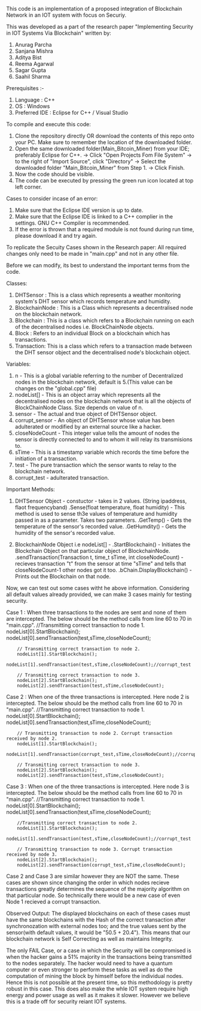 This code is an implementation of a proposed integration of Blockchain Network in an IOT system with focus on Securiy. 

This was developed as a part of the research paper "Implementing Security in IOT Systems Via Blockchain" written by:
1. Anurag Parcha
2. Sanjana Mishra
3. Aditya Bist
4. Reema Agarwal
5. Sagar Gupta
6. Saahil Sharma

Prerequisites :-
1. Language : C++
2. OS : Windows
3. Preferred IDE : Eclipse for C++ / Visual Studio

To compile and execute this code:
1. Clone the repository directly OR download the contents of this repo onto your PC. Make sure to remember the location of the downloaded folder.
2. Open the same downloaded folder(Main_Bitcoin_Miner) from your IDE; preferably Eclipse for C++.
  -> Click "Open Projects Fom File System" 
  -> to the right of "Import Source", click "Directory" 
  -> Select the downloaded folder "Main_Bitcoin_Miner" from Step 1.
  -> Click Finish.
3. Now the code should be visible.
4. The code can be executed by pressing the green run icon located at top left corner.

Cases to consider incase of an error:
1. Make sure that the Eclipse IDE version is up to date.
2. Make sure that the Eclipse IDE is linked to a C++ complier in the settings. GNU C++ Compiler is recommended. 
3. If the error is thrown that a required module is not found during run time, please download it and try again.

To replicate the Secuity Cases shown in the Research paper:
All required changes only need to be made in "main.cpp" and not in any other file.

Before we can modify, its best to understand the important terms from the code.

Classes: 
1. DHTSensor : This is a class which represents a weather monitoring system's DHT sensor which records temperature and humidity.
2. BlockchainNode : This is a Class which represents a decentralised node on the blockchain network.
3. Blockchain : This is a class which refers to a Blockchain running on each of the decentralised nodes i.e. BlockChainNode objects.
4. Block : Refers to an individual Block on a blockchain which has transactions.
5. Transaction: This is a class which refers to a transaction made between the DHT sensor object and the decentralised node's blockchain object.

Variables:
1. n - This is a global variable referring to the number of Decentralized nodes in the blockchain network, default is 5.(This value can be changes on the "global.cpp" file)
2. nodeList[] - This is an object array which represents all the decentralised nodes on the blockchain network that is all the objects of BlockChainNode Class. Size depends on value of n.
3. sensor - The actual and true object of DHTSensor object. 
4. corrupt_sensor - An object of DHTSensor whose value has been adulterated or modified by an external source like a hacker.
5. closeNodeCount - This integer value tells the amount of nodes the sensor is directly connected to and to whom it will relay its transmisions to.
6. sTime - This is a timestamp variable which records the time before the initiation of a transaction.
7. test - The pure transaction which the sensor wants to relay to the blockchain network.
8. corrupt_test - adulterated transaction.

Important Methods:
  1. DHTSensor Object - 
     constuctor - takes in 2 values. (String ipaddress, flaot frequencyband)
    .Sense(float temperature, float humidity) - This method is used to sense th3e values of temperature and humidity passed in as a parameter. Takes two parameters. 
    .GetTemp() - Gets the temperature of the sensor's recorded value.
    .GetHumdity() - Gets the humidity of the sensor's recorded value.
  
  2. BlockchainNode Object i.e nodeList[] - 
    .StartBlockchain() - Initiates the Blockchain Object on that particular object of BlockchainNode.
    .sendTransaction(Transaction t, time_t sTime, int closeNodeCount) - recieves transaction "t" from the sensor at time "sTime" and tells that closeNodeCount-1 other nodes got it too.
    .bChain.DisplayBlockchain() - Prints out the Blockchain on that node.
    

Now, we can test out some cases witht he above information.
Considering all default values already provided, we can make 3 cases mainly for testing security.

Case 1 : When three transactions to the nodes are sent and none of them are intercepted. The below should be the method calls from line 60 to 70 in "main.cpp".
    //Transmitting correct transaction to node 1.
    nodeList[0].StartBlockchain();
		nodeList[0].sendTransaction(test,sTime,closeNodeCount);

		// Transmitting correct transaction to node 2.
		nodeList[1].StartBlockchain();
		nodeList[1].sendTransaction(test,sTime,closeNodeCount);//corrupt_test

		// Transmitting correct transaction to node 3.
		nodeList[2].StartBlockchain();
		nodeList[2].sendTransaction(test,sTime,closeNodeCount);

Case 2 : When one of the three transactions is intercepted. Here node 2 is intercepted. The below should be the method calls from line 60 to 70 in "main.cpp".
    //Transmitting correct transaction to node 1.
    nodeList[0].StartBlockchain();
		nodeList[0].sendTransaction(test,sTime,closeNodeCount);

		// Transmitting transaction to node 2. Corrupt transaction received by node 2.
		nodeList[1].StartBlockchain();
		nodeList[1].sendTransaction(corrupt_test,sTime,closeNodeCount);//corrupt_test

		// Transmitting correct transaction to node 3.
		nodeList[2].StartBlockchain();
		nodeList[2].sendTransaction(test,sTime,closeNodeCount);
    
Case 3 : When one of the three transactions is intercepted. Here node 3 is intercepted. The below should be the method calls from line 60 to 70 in "main.cpp".
    //Transmitting correct transaction to node 1.
    nodeList[0].StartBlockchain();
		nodeList[0].sendTransaction(test,sTime,closeNodeCount);

		//Transmitting correct transaction to node 2.
		nodeList[1].StartBlockchain();
		nodeList[1].sendTransaction(test,sTime,closeNodeCount);//corrupt_test

		// Transmitting transaction to node 3. Corrupt transaction received by node 3.
		nodeList[2].StartBlockchain();
		nodeList[2].sendTransaction(corrupt_test,sTime,closeNodeCount);
  
Case 2 and Case 3 are similar however they are NOT the same. 
These cases are shown since changing the order in which nodes recieve transactions greatly determines the sequence of the majority algorithm on that particular node.
So technically there would be a new case of even Node 1 recieved a corrupt transaction.

Observed Output:
The displayed blockchains on each of these cases must have the same blockchains with the Hash of the correct transaction after synchronozation with external nodes too;
and the true values sent by the sensor(with default values, it would be "50.5 + 20.4"). This means that our blockchain network is Self Correcting as well as maintains Integrity.

The only FAIL Case, or a case in which the Security will be compromised is when the hacker gains a 51% majority in the transactions being transmitted to the nodes separately. 
The hacker would need to have a quantum computer or even stronger to perform these tasks as well as do the computation of mining the block by himself before the individual nodes.
Hence this is not possible at the present time, so this methodology is pretty robust in this case.
This does also make the whle IOT system require high energy and power usage as well as it makes it slower. However we believe this is a trade off for security reiant IOT systems.




